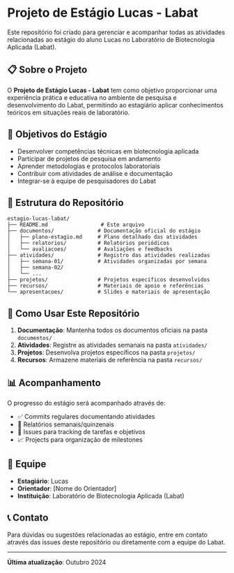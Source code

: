 # Projeto de Estágio Lucas - Labat

Este repositório foi criado para gerenciar e acompanhar todas as atividades relacionadas ao estágio do aluno Lucas no Laboratório de Biotecnologia Aplicada (Labat).

## 📋 Sobre o Projeto

O **Projeto de Estágio Lucas - Labat** tem como objetivo proporcionar uma experiência prática e educativa no ambiente de pesquisa e desenvolvimento do Labat, permitindo ao estagiário aplicar conhecimentos teóricos em situações reais de laboratório.

## 🎯 Objetivos do Estágio

- Desenvolver competências técnicas em biotecnologia aplicada
- Participar de projetos de pesquisa em andamento
- Aprender metodologias e protocolos laboratoriais
- Contribuir com atividades de análise e documentação
- Integrar-se à equipe de pesquisadores do Labat

## 📁 Estrutura do Repositório

```
estagio-lucas-labat/
├── README.md                 # Este arquivo
├── documentos/              # Documentação oficial do estágio
│   ├── plano-estagio.md     # Plano detalhado das atividades
│   ├── relatorios/          # Relatórios periódicos
│   └── avaliacoes/          # Avaliações e feedbacks
├── atividades/              # Registro das atividades realizadas
│   ├── semana-01/           # Atividades organizadas por semana
│   ├── semana-02/
│   └── ...
├── projetos/                # Projetos específicos desenvolvidos
├── recursos/                # Materiais de apoio e referências
└── apresentacoes/           # Slides e materiais de apresentação
```

## 🚀 Como Usar Este Repositório

1. **Documentação**: Mantenha todos os documentos oficiais na pasta `documentos/`
2. **Atividades**: Registre as atividades semanais na pasta `atividades/`
3. **Projetos**: Desenvolva projetos específicos na pasta `projetos/`
4. **Recursos**: Armazene materiais de referência na pasta `recursos/`

## 📊 Acompanhamento

O progresso do estágio será acompanhado através de:

- ✅ Commits regulares documentando atividades
- 📝 Relatórios semanais/quinzenais
- 🎯 Issues para tracking de tarefas e objetivos
- 📈 Projects para organização de milestones

## 👥 Equipe

- **Estagiário**: Lucas
- **Orientador**: [Nome do Orientador]
- **Instituição**: Laboratório de Biotecnologia Aplicada (Labat)

## 📞 Contato

Para dúvidas ou sugestões relacionadas ao estágio, entre em contato através das issues deste repositório ou diretamente com a equipe do Labat.

---

**Última atualização**: Outubro 2024
